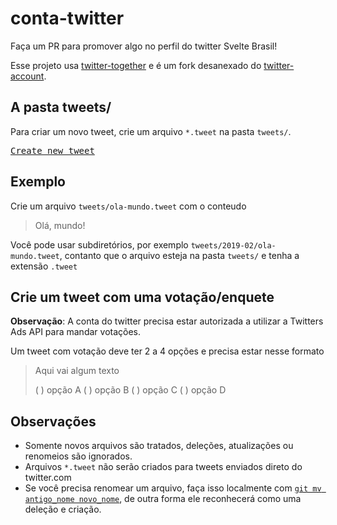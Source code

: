 # conta-twitter
Faça um PR para promover algo no perfil do twitter Svelte Brasil!

Esse projeto usa [twitter-together](https://github.com/gr2m/twitter-together) e é um fork desanexado do [twitter-account](https://github.com/svelte-society/twitter-account).

## A pasta tweets/

Para criar um novo tweet, crie um arquivo `*.tweet` na pasta `tweets/`.

<kbd>[Create new tweet](https://github.com/svelte-brasil/conta-twitter/new/master/?filename=tweets/<your-path>.tweet)</kbd>

## Exemplo

Crie um arquivo `tweets/ola-mundo.tweet` com o conteudo

> Olá, mundo!

Você pode usar subdiretórios, por exemplo `tweets/2019-02/ola-mundo.tweet`, contanto que o arquivo esteja na pasta `tweets/` e tenha a extensão `.tweet`

## Crie um tweet com uma votação/enquete

**Observação**: A conta do twitter precisa estar autorizada a utilizar a Twitters Ads API para mandar votações.

Um tweet com votação deve ter 2 a 4 opções e precisa estar nesse formato

> Aqui vai algum texto
>
> ( ) opção A
> ( ) opção B
> ( ) opção C
> ( ) opção D

## Observações

- Somente novos arquivos são tratados, deleções, atualizações ou renomeios são ignorados.
- Arquivos `*.tweet` não serão criados para tweets enviados direto do twitter.com
- Se você precisa renomear um arquivo, faça isso localmente com [`git mv antigo_nome novo_nome`](https://help.github.com/pt/articles/renaming-a-file-using-the-command-line), de outra forma ele reconhecerá como uma deleção e criação.